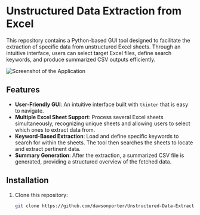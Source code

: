# Unstructured Data Extraction from Excel

This repository contains a Python-based GUI tool designed to facilitate the extraction of specific data from unstructured Excel sheets. Through an intuitive interface, users can select target Excel files, define search keywords, and produce summarized CSV outputs efficiently.

![Screenshot of the Application](link-to-a-screenshot-if-you-have-one.png)

## Features

- **User-Friendly GUI**: An intuitive interface built with `tkinter` that is easy to navigate.
- **Multiple Excel Sheet Support**: Process several Excel sheets simultaneously, recognizing unique sheets and allowing users to select which ones to extract data from.
- **Keyword-Based Extraction**: Load and define specific keywords to search for within the sheets. The tool then searches the sheets to locate and extract pertinent data.
- **Summary Generation**: After the extraction, a summarized CSV file is generated, providing a structured overview of the fetched data.

## Installation

1. Clone this repository:
   ```bash
   git clone https://github.com/dawsonporter/Unstructured-Data-Extraction-from-Excel.git
